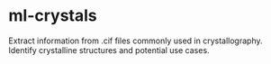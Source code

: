 # ml-crystals
Extract information from .cif files commonly used in crystallography. Identify crystalline structures and potential use cases.
